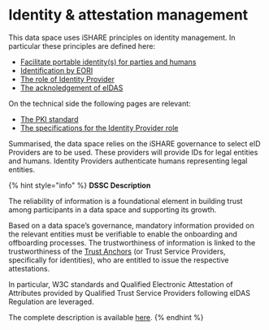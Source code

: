 # Identity & attestation management

This data space uses iSHARE principles on identity management. In particular these principles are defined here:

* [Facilitate portable identity(s) for parties and humans](https://framework.ishare.eu/is/facilitate-portable-identity-s-for-parties-and-hum)
* [Identification by EORI](https://framework.ishare.eu/is/identification-by-eori)
* [The role of Identity Provider](https://framework.ishare.eu/is/functional-requirements-per-role#Functionalrequirementsperrole-IdentityProvider)
* [The acknoledgement of eIDAS](https://framework.ishare.eu/is/regulation-on-electronic-identification-and-trust-)

On the technical side the following pages are relevant:

* [The PKI standard](https://dev.ishare.eu/reference/standards.html#pki)
* [The specifications for the Identity Provider role](https://dev.ishare.eu/identity-provider/authorize.html)

Summarised, the data space relies on the iSHARE governance to select eID Providers are to be used. These providers will provide IDs for legal entities and humans. Identity Providers authenticate humans representing legal entities.

{% hint style="info" %}
**DSSC Description**

The reliability of information is a foundational element in building trust among participants in a data space and supporting its growth.

Based on a data space’s governance, mandatory information provided on the relevant entities must be verifiable to enable the onboarding and offboarding processes. The trustworthiness of information is linked to the trustworthiness of the [Trust Anchors](https://dssc.eu/space/BVE/357075461/Trust+Framework#Trust-Anchors) (or Trust Service Providers, specifically for identities), who are entitled to issue the respective attestations.

In particular, W3C standards and Qualified Electronic Attestation of Attributes provided by Qualified Trust Service Providers following eIDAS Regulation are leveraged.

The complete description is available [here](https://dssc.eu/space/BVE/357075352/Identity+and+Attestation+Management).
{% endhint %}
